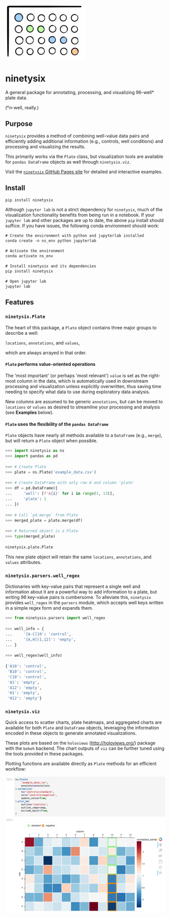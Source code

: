 <img src="docs/assets/ninetysix_1.png" alt="logo" width="250"/>

# ninetysix
A general package for annotating, processing, and visualizing 96-well* plate data.

(*_n_-well, really.)

## Purpose
`ninetysix` provides a method of combining well-value data pairs and efficiently adding additional information (e.g., controls, well conditions) and processing and visualizing the results.

This primarily works via the `Plate` class, but visualization tools are available for `pandas DataFrame` objects as well through `ninetysix.viz`.

Visit the [`ninetysix` GitHub Pages site](https://palmhjell.github.io/ninetysix/index.html) for detailed and interactive examples.

## Install
```
pip install ninetysix
```
Although `jupyter lab` is not a strict dependency for `ninetysix`, much of the visualization functionality benefits from being run in a notebook. If your `jupyter lab` and other packages are up to date, the above `pip` install should suffice. If you have issues, the following conda environment should work:
```
# Create the environment with python and jupyterlab installed
conda create -n ns_env python jupyterlab

# Activate the environment
conda activate ns_env

# Install ninetysix and its dependencies
pip install ninetysix

# Open jupyter lab
jupyter lab
```

## Features
### `ninetysix.Plate`
The heart of this package, a `Plate` object contains three major groups to describe a well:

`locations`, `annotations`, and `values`,

which are always arrayed in that order.

#### `Plate` performs value-oriented operations
The 'most important' (or perhaps 'most relevant') `value` is set as the right-most column in the data, which is automatically used in downstream processing and visualization unless explicitly overwritten, thus saving time needing to specify what data to use during exploratory data analysis.

New columns are assumed to be generic `annotations`, but can be moved to `locations` or `values` as desired to streamline your processing and analysis (see **Examples** below).

#### `Plate` uses the flexibility of the `pandas DataFrame`
`Plate` objects have nearly all methods available to a `DataFrame` (e.g., `merge`), but will return a `Plate` object when possible.

```python
>>> import ninetysix as ns
>>> import pandas as pd

>>> # Create Plate
>>> plate = ns.Plate('example_data.csv')

>>> # Create DataFrame with only row A and column 'plate'
>>> df = pd.DataFrame({
...     'well': [f'A{i}' for i in range(1, 13)],
...     'plate': 1
... })

>>> # Call `pd.merge` from Plate
>>> merged_plate = plate.merge(df)

>>> # Returned object is a Plate
>>> type(merged_plate)

ninetysix.plate.Plate
```
This new plate object will retain the same `locations`, `annotations`, and `values` attributes.

### `ninetysix.parsers.well_regex`
Dictionaries with key-value pairs that represent a single well and information about it are a powerful way to add information to a plate, but writing 96 key-value pairs is cumbersome. To alleviate this, `ninetysix` provides `well_regex` in the `parsers` module, which accepts well keys written in a simple regex form and expands them.

```python
>>> from ninetysix.parsers import well_regex

>>> well_info = {
...     '[A-C]10': 'control',
...     '[A,H][1,12]': 'empty',
... }

>>> well_regex(well_info)

{'A10': 'control',
 'B10': 'control',
 'C10': 'control',
 'A1': 'empty',
 'A12': 'empty',
 'H1': 'empty',
 'H12': 'empty'}
```

### `ninetysix.viz`
Quick access to scatter charts, plate heatmaps, and aggregated charts are available for both `Plate` and `DataFrame` objects, leveraging the information encoded in these objects to generate annotated visualizations.

These plots are based on the `holoviews` (http://holoviews.org/) package with the `bokeh` backend. The chart outputs of `viz` can be further tuned using the tools provided in these packages.

Plotting functions are available directly as `Plate` methods for an efficient workflow:

<img src="docs/assets/full_workup.png" alt="ex0" width="600"/>